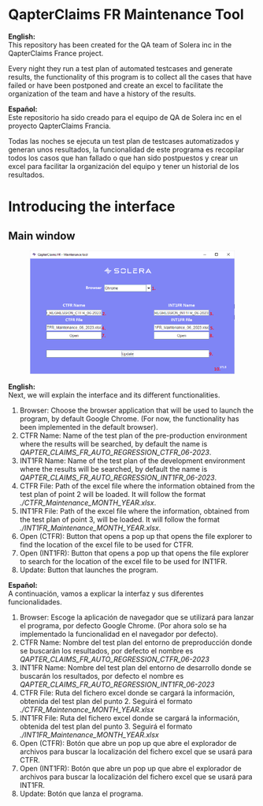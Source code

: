 # QapterClaims FR Maintenance Tool

**English:**    
This repository has been created for the QA team of Solera inc in the QapterClaims France project.

Every night they run a test plan of automated testcases and generate results, the functionality of this program is to collect all the cases that have failed or have been postponed and create an excel to facilitate the organization of the team and have a history of the results.

**Español:**   
Este repositorio ha sido creado para el equipo de QA de Solera inc en el proyecto QapterClaims Francia.

Todas las noches se ejecuta un test plan de testcases automatizados y generan unos resultados, la funcionalidad de este programa es recopilar todos los casos que han fallado o que han sido postpuestos y crear un excel para facilitar la organización del equipo y tener un historial de los resultados.

# Introducing the interface
## Main window

<p align="center">
  <img src="https://github.com/byLiTTo/TestRail2EXCEL/blob/master/img/Menu.png" height="250" />
</p>

**English:**   
Next, we will explain the interface and its different functionalities.
1. Browser: Choose the browser application that will be used to launch the program, by default Google Chrome. (For now, the functionality has been implemented in the default browser).
2. CTFR Name: Name of the test plan of the pre-production environment where the results will be searched, by default the name is *QAPTER_CLAIMS_FR_AUTO_REGRESSION_CTFR_06-2023*.
3. INT1FR Name: Name of the test plan of the development environment where the results will be searched, by default the name is *QAPTER_CLAIMS_FR_AUTO_REGRESSION_INT1FR_06-2023*.
4. CTFR File: Path of the excel file where the information obtained from the test plan of point 2 will be loaded. It will follow the format *./CTFR_Maintenance_MONTH_YEAR.xlsx*.
5. INT1FR File: Path of the excel file where the information, obtained from the test plan of point 3, will be loaded. It will follow the format *./INT1FR_Maintenance_MONTH_YEAR.xlsx*.
6. Open (CTFR): Button that opens a pop up that opens the file explorer to find the location of the excel file to be used for CTFR.
7. Open (INT1FR): Button that opens a pop up that opens the file explorer to search for the location of the excel file to be used for INT1FR.
8. Update: Button that launches the program.

**Español:**   
A continuación, vamos a explicar la interfaz y sus diferentes funcionalidades.
1. Browser: Escoge la aplicación de navegador que se utilizará para lanzar el programa, por defecto Google Chrome. (Por ahora solo se ha implementado la funcionalidad en el navegador por defecto).
2. CTFR Name: Nombre del test plan del entorno de preproducción donde se buscarán los resultados, por defecto el nombre es *QAPTER_CLAIMS_FR_AUTO_REGRESSION_CTFR_06-2023*
3. INT1FR Name: Nombre del test plan del entorno de desarrollo donde se buscarán los resultados, por defecto el nombre es *QAPTER_CLAIMS_FR_AUTO_REGRESSION_INT1FR_06-2023*
4. CTFR File: Ruta del fichero excel donde se cargará la información, obtenida del test plan del punto 2. Seguirá el formato *./CTFR_Maintenance_MONTH_YEAR.xlsx*
5. INT1FR File: Ruta del fichero excel donde se cargará la información, obtenida del test plan del punto 3. Seguirá el formato *./INT1FR_Maintenance_MONTH_YEAR.xlsx*
6. Open (CTFR): Botón que abre un pop up que abre el explorador de archivos para buscar la localización del fichero excel que se usará para CTFR.
7. Open (INT1FR): Botón que abre un pop up que abre el explorador de archivos para buscar la localización del fichero excel que se usará para INT1FR.
8. Update: Botón que lanza el programa.